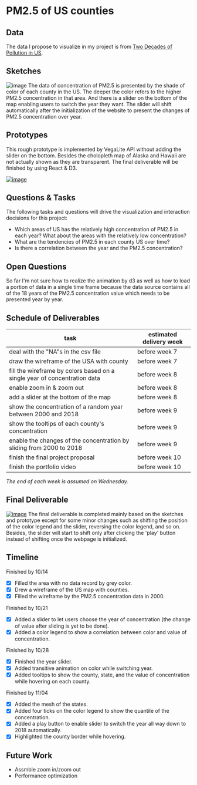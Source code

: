 # PM2.5 of US counties

## Data

The data I propose to visualize in my project is from [Two Decades of Pollution in US](https://github.com/maurosc3ner/uspm25_2000_2018/blob/master/data/pm2.5byCounty.csv).

## Sketches

![image](https://user-images.githubusercontent.com/18320430/94642072-20576f00-02b1-11eb-8f19-58447ba7f63a.PNG)
The data of concentration of PM2.5 is presented by the shade of color of each county in the US. The deeper the color refers to the higher PM2.5 concentration in that area. And there is a slider on the bottom of the map enabling users to switch the year they want. The slider will shift automatically after the initialization of the website to present the changes of PM2.5 concentration over year. 

## Prototypes

This rough prototype is implemented by VegaLite API without adding the slider on the bottom. Besides the cholopleth map of Alaska and Hawaii are not actually shown as they are transparent. The final deliverable will be finished by using React & D3.

[![image](https://user-images.githubusercontent.com/18320430/94645772-b0e67d00-02ba-11eb-8fc4-4d205e878e1b.jpg)](https://vizhub.com/georgeeeee/39e845953d7547e5b2b8aede08714d87?edit=files&file=index.js)

## Questions & Tasks

The following tasks and questions will drive the visualization and interaction decisions for this project:

 * Which areas of US has the relatively high concentration of PM2.5 in each year? What about the areas with the relatively low concentration?
 * What are the tendencies of PM2.5 in each county US over time?
 * Is there a correlation between the year and the PM2.5 concentration?

## Open Questions

So far I'm not sure how to realize the animation by d3 as well as how to load a portion of data in a single time frame because the data source contains all of the 18 years of the PM2.5 concentration value which needs to be presented year by year.

## Schedule of Deliverables

task | estimated delivery week
---- | ---
deal with the "NA"s in the csv file | before week 7
draw the wireframe of the USA with county | before week 7
fill the wireframe by colors based on a single year of concentration data | before week 8
enable zoom in & zoom out | before week 8
add a slider at the bottom of the map | before week 8
show the concentration of a random year between 2000 and 2018 | before week 9
show the tooltips of each county's concentration | before week 9
enable the changes of the concentration by sliding from 2000 to 2018 | before week 9
finish the final project proposal | before week 10
finish the portfolio video | before week 10

*The end of each week is assumed on Wednesday.*

## Final Deliverable
[![image](https://user-images.githubusercontent.com/18320430/98187134-3a065a80-1ede-11eb-9c4b-19fe10b8ebd2.jpg)](https://vizhub.com/georgeeeee/6f114e2add8f4dc49d1e1e9624febcb0)
The final deliverable is completed mainly based on the sketches and prototype except for some minor changes such as shifting the position of the color legend and the slider, reversing the color legend, and so on. Besides, the slider will start to shift only after clicking the 'play' button instead of shifting once the webpage is initialized.

## Timeline
Finished by 10/14
- [x] Filled the area with no data record by grey color.
- [x] Drew a wireframe of the US map with counties.
- [x] Filled the wireframe by the PM2.5 concentration data in 2000.

Finished by 10/21
- [x] Added a slider to let users choose the year of concentration (the change of value after sliding is yet to be done). 
- [x] Added a color legend to show a correlation between color and value of concentration.

Finished by 10/28
- [x] Finished the year slider.
- [x] Added transitive animation on color while switching year.
- [x] Added tooltips to show the county, state, and the value of concentration while hovering on each county.

Finished by 11/04
- [x] Added the mesh of the states.
- [x] Added four ticks on the color legend to show the quantile of the concentration.
- [x] Added a play button to enable slider to switch the year all way down to 2018 automatically.
- [x] Highlighted the county border while hovering.

## Future Work
- Assmble zoom in/zoom out
- Performance optimization
